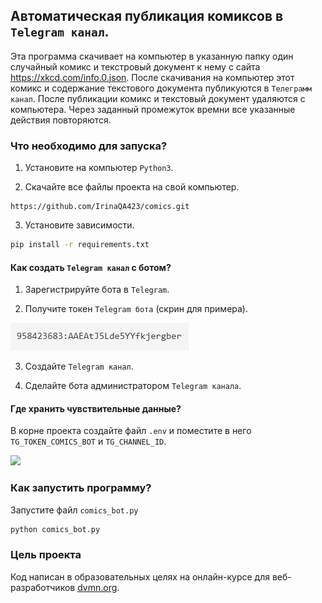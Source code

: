
## Автоматическая публикация комиксов в `Telegram канал`.

Эта программа скачивает на компьютер в указанную папку один случайный  комикс и текстровый  документ  к  нему с сайта https://xkcd.com/info.0.json. После  скачивания на  компьютер этот  комикс и содержание  текстового документа публикуются  в  `Телеграмм канал`. После  публикации  комикс и  текстовый  документ  удаляются  с компьютера. Через заданный  промежуток  времни все указанные  действия  повторяются.

### Что необходимо для  запуска? 

1. Установите на компьютер `Python3`.

2. Скачайте все файлы проекта на свой компьютер.

```
https://github.com/IrinaQA423/comics.git
```

3. Установите зависимости.

```sh
pip install -r requirements.txt
```

#### Как создать `Telegram канал` с ботом?

1. Зарегистрируйте бота в `Telegram`.

2. Получите токен `Telegram бота` (скрин для примера).

![](https://github.com/IrinaQA423/gists1/blob/main/Screenshot_18.png?raw=true)

3. Создайте `Telegram канал`.

4. Сделайте  бота  администратором  `Telegram канала`.

#### Где  хранить чувствительные данные?

В корне проекта создайте файл `.env` и поместите в него `TG_TOKEN_COMICS_BOT` и `TG_CHANNEL_ID`. 

![](https://github.com/IrinaQA423/gists1/blob/main/Screenshot26.png?raw=true)

### Как запустить  программу?

Запустите файл `comics_bot.py`

```sh
python comics_bot.py
```

### Цель проекта

Код написан в образовательных целях на онлайн-курсе для веб-разработчиков [dvmn.org](https://dvmn.org).
